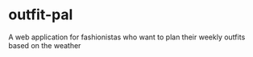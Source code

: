 # outfit-pal
A web application for fashionistas who want to plan their weekly outfits based on the weather
